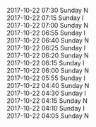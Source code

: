 2017-10-22 07:30 Sunday  N  
2017-10-22 07:15 Sunday  I  
2017-10-22 07:00 Sunday  N  
2017-10-22 06:55 Sunday  I  
2017-10-22 06:40 Sunday  N  
2017-10-22 06:25 Sunday  I  
2017-10-22 06:20 Sunday  N  
2017-10-22 06:15 Sunday  I  
2017-10-22 06:00 Sunday  N  
2017-10-22 05:55 Sunday  I  
2017-10-22 04:40 Sunday  N  
2017-10-22 04:30 Sunday  I  
2017-10-22 04:15 Sunday  N  
2017-10-22 04:10 Sunday  I  
2017-10-22 04:05 Sunday  N  
